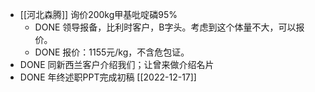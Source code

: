 - [[河北森腾]] 询价200kg甲基吡啶磷95%
	- DONE 领导报备，比利时客户，B字头。考虑到这个体量不大，可以报价。
	- DONE 报价：1155元/kg，不含危包证。
- DONE 同新西兰客户介绍我们；让曾来做介绍名片
- DONE 年终述职PPT完成初稿 [[2022-12-17]]